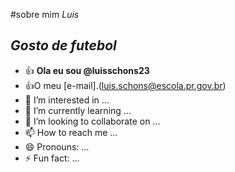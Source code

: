 #sobre mim *Luis*
## *Gosto de futebol*
-  :+1: **Ola eu sou @luisschons23**
-  :+1:O meu [e-mail].(luis.schons@escola.pr.gov.br)
- 👀 I’m interested in ...
- 🌱 I’m currently learning ...
- 💞️ I’m looking to collaborate on ...
- 📫 How to reach me ...
- 😄 Pronouns: ...
- ⚡ Fun fact: ...

<!---
luisschons23/luisschons23 is a ✨ special ✨ repository because its `README.md` (this file) appears on your GitHub profile.
You can click the Preview link to take a look at your changes.
--->
